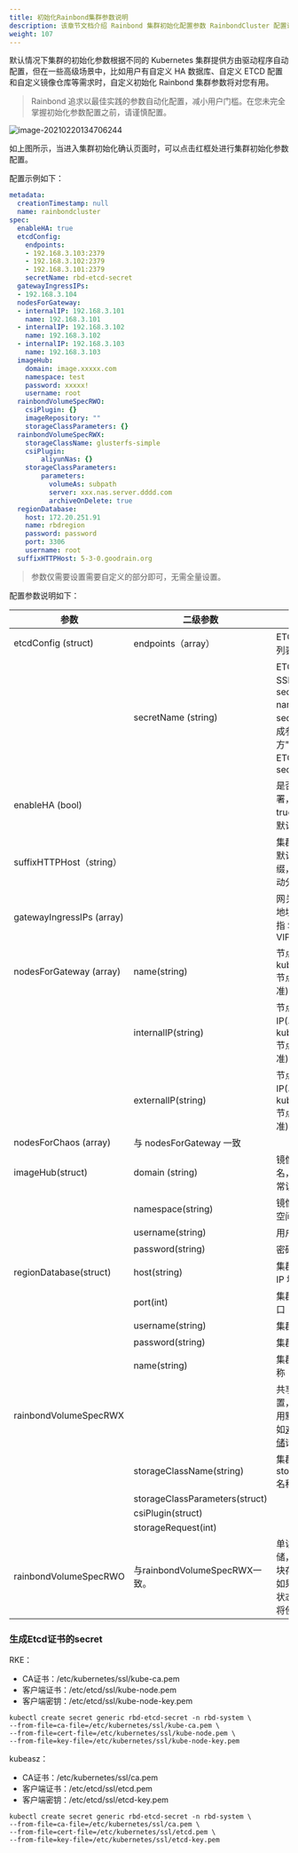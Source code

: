 ```yaml
---
title: 初始化Rainbond集群参数说明
description: 该章节文档介绍 Rainbond 集群初始化配置参数 RainbondCluster 配置说明
weight: 107
---
```


默认情况下集群的初始化参数根据不同的 Kubernetes 集群提供方由驱动程序自动配置，但在一些高级场景中，比如用户有自定义 HA 数据库、自定义 ETCD 配置和自定义镜像仓库等需求时，自定义初始化 Rainbond 集群参数将对您有用。

> Rainbond 追求以最佳实践的参数自动化配置，减小用户门槛。在您未完全掌握初始化参数配置之前，请谨慎配置。

![image-20210220134706244](https://static.goodrain.com/images/5.3/init-region-config.png)

如上图所示，当进入集群初始化确认页面时，可以点击红框处进行集群初始化参数配置。

配置示例如下：

```yaml
metadata:
  creationTimestamp: null
  name: rainbondcluster
spec:
  enableHA: true
  etcdConfig:
    endpoints:
    - 192.168.3.103:2379
    - 192.168.3.102:2379
    - 192.168.3.101:2379
    secretName: rbd-etcd-secret
  gatewayIngressIPs:
  - 192.168.3.104
  nodesForGateway:
  - internalIP: 192.168.3.101
    name: 192.168.3.101
  - internalIP: 192.168.3.102
    name: 192.168.3.102
  - internalIP: 192.168.3.103
    name: 192.168.3.103
  imageHub:
    domain: image.xxxxx.com
    namespace: test
    password: xxxxx!
    username: root
  rainbondVolumeSpecRWO:
    csiPlugin: {}
    imageRepository: ""
    storageClassParameters: {}
  rainbondVolumeSpecRWX:
    storageClassName: glusterfs-simple
    csiPlugin: 
    	aliyunNas: {}
    storageClassParameters: 
    	parameters: 
    	  volumeAs: subpath
    	  server: xxx.nas.server.dddd.com
    	  archiveOnDelete: true
  regionDatabase:
    host: 172.20.251.91
    name: rbdregion
    password: password
    port: 3306
    username: root
  suffixHTTPHost: 5-3-0.goodrain.org
```

> 参数仅需要设置需要自定义的部分即可，无需全量设置。

配置参数说明如下：

| 参数                      | 二级参数                       | 说明                                                         |
| ------------------------- | ------------------------------ | ------------------------------------------------------------ |
| etcdConfig (struct)       | endpoints（array）             | ETCD 的实例列表                                              |
|                           | secretName (string)            | ETCD 的 SSL 证书 secret name，secret如何生成参考下方"生成ETCD证书的secret" |
| enableHA (bool)           |                                | 是否高可用部署，true/false，默认false                        |
| suffixHTTPHost（string）  |                                | 集群 HTTP 默认域名后缀，留空则自动分配                       |
| gatewayIngressIPs (array) |                                | 网关外网 IP 地址，一般是指 SLB 或 VIP                        |
| nodesForGateway (array)   | name(string)                   | 节点名称(以 kubernetes 节点信息为准)                         |
|                           | internalIP(string)             | 节点内网 IP(以 kubernetes 节点信息为准)                      |
|                           | externalIP(string)             | 节点外围 IP(以 kubernetes 节点信息为准)                      |
| nodesForChaos (array)     | 与 nodesForGateway 一致        |                                                              |
| imageHub(struct)          | domain (string)                | 镜像仓库域名，需要可正常访问                                 |
|                           | namespace(string)              | 镜像仓库命名空间                                             |
|                           | username(string)               | 用户名                                                       |
|                           | password(string)               | 密码                                                         |
| regionDatabase(struct)    | host(string)                   | 集群数据库 IP 地址                                           |
|                           | port(int)                      | 集群数据库端口                                               |
|                           | username(string)               | 集群账号                                                     |
|                           | password(string)               | 集群密码                                                     |
|                           | name(string)                   | 集群数据库名称                                               |
| rainbondVolumeSpecRWX     |                                | 共享存储配置，留空则使用默认存储。如[对接外部存储](../cluster-manage/init-region-storage/)请参考文档             |
|                           | storageClassName(string)       | 集群中存在的storageclass名称，非必填                         |
|                           | storageClassParameters(struct) |                                                              |
|                           | csiPlugin(struct)              |                                                              |
|                           | storageRequest(int)            |                                                              |
| rainbondVolumeSpecRWO     | 与rainbondVolumeSpecRWX一致。  | 单读单写存储，一般是指块存储设备。如果提供则有状态服务默认将使用。 |



### 生成Etcd证书的secret

RKE：

- CA证书：/etc/kubernetes/ssl/kube-ca.pem
- 客户端证书：/etc/etcd/ssl/kube-node.pem
- 客户端密钥：/etc/etcd/ssl/kube-node-key.pem

```shell
kubectl create secret generic rbd-etcd-secret -n rbd-system \
--from-file=ca-file=/etc/kubernetes/ssl/kube-ca.pem \
--from-file=cert-file=/etc/kubernetes/ssl/kube-node.pem \
--from-file=key-file=/etc/kubernetes/ssl/kube-node-key.pem
```



kubeasz：

- CA证书：/etc/kubernetes/ssl/ca.pem
- 客户端证书：/etc/etcd/ssl/etcd.pem
- 客户端密钥：/etc/etcd/ssl/etcd-key.pem

```shell
kubectl create secret generic rbd-etcd-secret -n rbd-system \
--from-file=ca-file=/etc/kubernetes/ssl/ca.pem \
--from-file=cert-file=/etc/kubernetes/ssl/etcd.pem \
--from-file=key-file=/etc/kubernetes/ssl/etcd-key.pem
```
